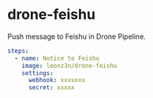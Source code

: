 # drone-feishu
Push message to Feishu in Drone Pipeline.

```yaml
steps:
  - name: Notice to Feishu
    image: leonz3n/drone-feishu
    settings:
      webhook: xxxxxxx
      secret: xxxxx
```
